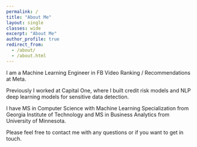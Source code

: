 ```yaml
---
permalink: /
title: "About Me"
layout: single
classes: wide
excerpt: "About Me"
author_profile: true
redirect_from: 
  - /about/
  - /about.html
---
```


I am a Machine Learning Engineer in FB Video Ranking / Recommendations at Meta.

Previously I worked at Capital One, where I built credit risk models and NLP deep learning models for sensitive data detection.

I have MS in Computer Science with Machine Learning Specialization from Georgia Institute of Technology and MS in Business Analytics from University of Minnesota.

Please feel free to contact me with any questions or if you want to get in touch.
